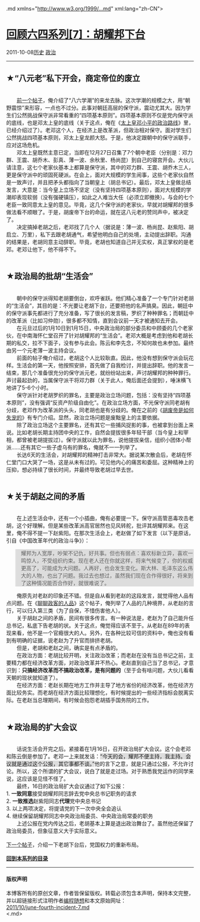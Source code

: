 <!DOCTYPE.md>
.md xmlns="http://www.w3.org/1999/...md" xml:lang="zh-CN">
<head>
<meta http-equiv="Content-Type" content="text.md; charset=utf-8" />
<meta name="generator" content="Python script by program.think@gmail.com" />
<meta name="provider" content="program-think.blogspot.com" />
<link type="text/css" rel="stylesheet" href="../../css/program-think.css" />
<title>回顾六四系列[7]：胡耀邦下台 - 编程随想的博客</title>
</head>
<body>
<div id="main" style="width:100%;">
<h1><a href="../../index.md" title="回到首页">回顾六四系列[7]：胡耀邦下台</a></h1>
<div class="post-info"><span class="date-header">2011-10-08</span><a href="../../tags/E58E86E58FB2.md" class="tag">历史</a> <a href="../../tags/E694BFE6B2BB.md" class="tag">政治</a> </div>
<hr>
<div class="post">
<h2>★“八元老”私下开会，商定帝位的废立</h2><br />&#12288;&#12288;<a href="../../2011/09/june-fourth-incident-6.md">前一个帖子</a>，俺介绍了“八六学潮”的来龙去脉。这次学潮的规模之大，用“朝野震惊”来形容，一点也不过分。此事对朝廷高层的保守派，震动尤其大。因为学生们公然挑战保守派非常看重的“四项基本原则”。四项基本原则不仅是党内保守派的底线，也是邓太上皇的底线（关于这点，俺在《<a href="../../2011/07/june-fourth-incident-3.md">太上皇邓小平的政治路线</a>》里，已经介绍过了）。老邓这个人，在经济上是改革派，但政治相对保守。面对学生们公然挑战四项基本原则，邓太上皇龙颜大怒。于是，他决定跟朝中的保守派联手，应对这场危机。<!--program-think--><br />&#12288;&#12288;邓太上皇既然主意已定，当即在12月27日召集了7个朝中老臣（分别是：邓力群、王震、胡乔木、彭真、薄一波、余秋里、杨尚昆）到自己的寝宫开会。大伙儿请注意，这七个老家伙基本上都算是保守派，其中的邓力群、王震、胡乔木三人，更是保守派中的顽固死硬派。在会上，面对大规模的学生闹事，这些个老家伙自然是一致声讨，并且把矛头都指向了当朝皇上（胡总书记）。最后，邓太上皇做总结发言，大意是：当今皇上立场不坚定（没有坚持四项基本原则），面对大规模的学潮却表现软弱（没有强硬镇压），如此之人难当大任（必须立即撤换）。与会的七个老臣一致同意太上皇的意见。毕竟，这几个保守派的老家伙，早就对胡耀邦的很多做法看不顺眼了。于是，胡废帝下台的命运，就在这八元老的赞同声中，被决定了。<br />&#12288;&#12288;决定搞掉老胡之后，老邓找了几个人（据说是：薄一波、杨尚昆、赵紫阳、胡启立、万里），私下去跟老胡通气，希望他明白自己的处境，主动提出辞职。沟通的结果是，老胡同意主动辞职。毕竟，老胡也知道自己并无实权，真正掌权的是老邓。老邓让他下，他不得不下。<br /><br /><h2>★政治局的批胡“生活会”</h2><br />&#12288;&#12288;朝中的保守派得知老胡要倒台，欢呼雀跃。他们精心准备了一个专门针对老胡的“生活会”，其目的是：不光要让老胡下台，还要把他的名声搞臭。因此，朝廷中的保守派事先都进行了充分准备，写了很长的发言稿，罗织了种种罪名；而朝廷中的改革派（比如习仲勋），很多都不知情，直到会议前一天才被通知去开会。<br />&#12288;&#12288;在元旦过后的1月10日到1月15日，中央政治局的部分委员和中顾委的几个老家伙，在中南海怀仁堂召开了针对胡耀邦的“生活会”。老邓大概是考虑到他和老胡长期的私交，拉不下面子，没有参与此会。陈云和李先念，不知何故也未参加。最终由另一个元老薄一波主持会议。<br />&#12288;&#12288;前面的帖子俺介绍过，老胡这个人比较耿直。因此，他没有想到保守派会玩花样。生活会的第一天，他按照安排，首先做了自我检讨，并提出辞职。他的发言一结束，那几个准备很充分的保守派元老，就纷纷站出来，声讨胡耀邦的种种罪行。声讨最起劲的，当属保守派干将邓力群（关于此人，俺后面还会提到），唾沫横飞地讲了5-6个小时。<br />&#12288;&#12288;保守派针对老胡罗织的罪名，主要是政治立场问题，包括：没有坚持“四项基本原则”，没有强调“反资产阶级自由化”。在政治立场方面，不光保守派同老胡有分歧，老邓作为改革派的头头，同老胡也是有分歧的。俺在之前的《<a href="../../2011/08/june-fourth-incident-5.md">胡废帝是如何失宠的</a>》有专门介绍。显然，政治立场问题是废黜皇上的主要依据。<br />&#12288;&#12288;除了政治立场这个主要罪名，还有其它一些捕风捉影的事，也被拿到台面上来说。比如老胡长期主持团中央的工作，自然会提拔很多年轻干部（当今皇上和宰相，都曾被老胡提拔过）。保守派就以此为罪名，说他提拔亲信，组织小团体小帮派……还有其它一些子虚乌有的罪名，俺就不一一列举了。<br />&#12288;&#12288;长达6天的生活会，对胡耀邦的精神打击非常大。据说某次散会后，老胡在怀仁堂门口大哭了一场，这是从未有过的。可见他内心的痛苦和委屈。这种精神上的压抑，想必持续了很长时间，并最终导致老胡过早去世。<br /><br /><h2>★关于胡赵之间的矛盾</h2><br />&#12288;&#12288;在上述生活会中，还有一个小插曲，俺有必要提一下。保守派高管恶毒攻击老胡，这个好理解。但是某些改革派高官居然也见风转舵，批评其胡耀邦来。在这里，俺不得不提一下赵紫阳。在那次生活会上，老赵做了如下发言（以下是原话，引自《中国改革年代的政治斗争》）：<br /><blockquote style="background-color:#DDD;">耀邦为人宽厚，吵架不记仇，好共事。但也有弱点：喜欢标新立异，喜欢一鸣惊人，不受组织约束。现在老人还在你就这样，将来气候变了，你的权威更高了，可能成为大问题。人再好，也会发生变化。斯大林、毛泽东这么伟大的人物，也出了问题。我过去也想过，虽然我们现在合作得很好，将来到了这种情况能否合作好，就很难说了。</blockquote>&#12288;&#12288;俺原先对老赵的印象还不错。但是自从看到老赵的这段发言，就觉得他人品有点问题。在《<a href="../../2011/06/politician-integrity.md">聊聊政客的人品</a>》这个帖子，俺列举了人品的几种境界，从老赵的言行，可以归入第三类（为了自保，不惜伤害他人）。<br />&#12288;&#12288;关于胡赵之间的矛盾，民间有很多传言。有一种说法是，老赵为了自己能升任总书记，私底下告老胡的状。关于这点，俺觉得应该不至于。从老赵在89年的表现来看，他不是一个官瘾很大的人。另外，在各种比较可信的资料中，俺也没有看到有明确的证据，说老赵为了升官而排挤老胡。<br />&#12288;&#12288;但是，老胡和老赵之间，确实是有点矛盾的。<br />&#12288;&#12288;在政治方面：老胡比较开明，关注政治改革；而老赵在没有当总书记之前，主要精力都在经济改革方面，对政治改革并不热心。老赵直到自己当了总书记，才意识到：<b>只搞经济改革而不搞政治改革，是有问题的</b>（至于会有啥问题，大伙儿看看天朝的现状就知道了）。<br />&#12288;&#12288;在经济方面：老赵长期在地方工作并主导了地方省份的经济改革，他在经济方面比较务实。而老胡在经济方面比较理想化，有时候提出的一些经济指标会脱离实际。在老赵当总理期间，有时候会抱怨老胡插手国务院的工作。<br /><br /><h2>★政治局的扩大会议</h2><br />&#12288;&#12288;话说生活会开完之后。紧接着在1月16日，召开政治局扩大会议。这个会老邓和陈云倒是参加了。老邓一上来就发话：<q style="background-color:#DDD;">今天的会，耀邦不便主持，我主持。会议就是通过这个公报，其它事都不谈。</q>他的言下之意，就是只通过公报，不允许讨论。所以，这个所谓的扩大会议，说白了就是走过场。对于熟悉我党运作的同学来说，这应该是见怪不怪了。<br />&#12288;&#12288;最终，16日的政治局扩大会议通过了如下公报：<br />1. <b>一致同意</b>接受胡耀邦同志辞去党中央总书记职务的请求<br />2. <b>一致推选</b>赵紫阳同志<b>代理</b>党中央总书记<br />3. 以上两项决定，将提请党的下一次中央全会追认<br />4. 继续保留胡耀邦同志中央政治局委员、中央政治局常委的职务<br />&#12288;&#12288;上述公报在党内传达之后，老胡基本上算是退出政治舞台了。虽然他还保留了政治局委员，但象征意义大于实际意义。<br /><br /><a href="../../2011/10/june-fourth-incident-8.md">下一个帖子</a>，介绍一下老胡下台后，党国权力的重新布局。<br /><br /><a href="../../2011/06/june-fourth-incident-0.md#index"><b>回到本系列的目录</b></a><div class="blogger-post-footer">
</div>
<hr>
<div class="copyright">
<h4>版权声明</h4>
本博客所有的原创文章，作者皆保留版权。转载必须包含本声明，保持本文完整，并以超链接形式注明作者<a href="mailto:program.think@gmail.com">编程随想</a>和本文原始网址：<br>
<a href="2011/10/june-fourth-incident-7.md">2011/10/june-fourth-incident-7.md</a>
</div>
</div>
</body>
<.md>
